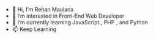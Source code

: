 - 👋 Hi, I’m Rehan Maulana
- 👀 I’m interested in Front-End Web Developer
- 🌱 I’m currently learning JavaScript , PHP , and Python 
- 📫 Keep Learning 

<!---
rehanzproject/rehanzproject is a ✨ special ✨ repository because its `README.md` (this file) appears on your GitHub profile.
You can click the Preview link to take a look at your changes.
--->
